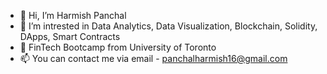 - 👋 Hi, I’m Harmish Panchal
- 👀 I’m intrested in Data Analytics, Data Visualization, Blockchain, Solidity, DApps, Smart Contracts
- 🌱 FinTech Bootcamp from University of Toronto
- 📫 You can contact me via email - panchalharmish16@gmail.com

<!---
happie16/happie16 is a ✨ special ✨ repository because its `README.md` (this file) appears on your GitHub profile.
You can click the Preview link to take a look at your changes.
--->
